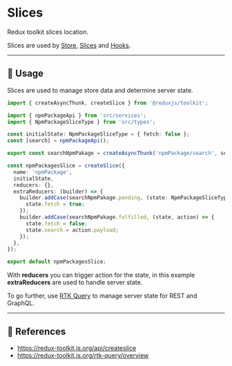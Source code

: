# Slices

Redux toolkit slices location.

Slices are used by [Store](./../stores/), [Slices](./../slices/) and [Hooks](./../hooks/).

* * *

## 📏 Usage

Slices are used to manage store data and determine server state.

```ts
import { createAsyncThunk, createSlice } from '@reduxjs/toolkit';

import { npmPackageApi } from 'src/services';
import { NpmPackageSliceType } from 'src/types';

const initialState: NpmPackageSliceType = { fetch: false };
const [search] = npmPackageApi();

export const searchNpmPakage = createAsyncThunk('npmPackage/search', search);

const npmPackagesSlice = createSlice({
  name: 'npmPackage',
  initialState,
  reducers: {},
  extraReducers: (builder) => {
    builder.addCase(searchNpmPakage.pending, (state: NpmPackageSliceType) => {
      state.fetch = true;
    });
    builder.addCase(searchNpmPakage.fulfilled, (state, action) => {
      state.fetch = false;
      state.search = action.payload;
    });
  },
});

export default npmPackagesSlice;
```

With **reducers** you can trigger action for the state, in this example **extraReducers** are used to handle server state.

To go further, use [RTK Query](https://redux-toolkit.js.org/rtk-query/overview) to manage server state for REST and GraphQL.

* * *

## 🔗 References

-   <https://redux-toolkit.js.org/api/createslice>
-   <https://redux-toolkit.js.org/rtk-query/overview>
